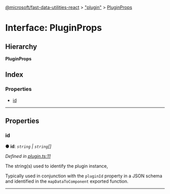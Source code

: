 [@microsoft/fast-data-utilities-react](../README.md) > ["plugin"](../modules/_plugin_.md) > [PluginProps](../interfaces/_plugin_.pluginprops.md)

# Interface: PluginProps

## Hierarchy

**PluginProps**

## Index

### Properties

* [id](_plugin_.pluginprops.md#id)

---

## Properties

<a id="id"></a>

###  id

**● id**: *`string` \| `string`[]*

*Defined in [plugin.ts:11](https://github.com/Microsoft/fast-dna/blob/164dd3ca/packages/fast-data-utilities-react/src/plugin.ts#L11)*

The string(s) used to identify the plugin instance,

Typically used in conjunction with the `pluginId` property in a JSON schema and identified in the `mapDataToComponent` exported function.

___

